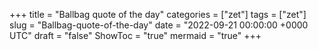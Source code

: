 +++
title = "Ballbag quote of the day"
categories = ["zet"]
tags = ["zet"]
slug = "Ballbag-quote-of-the-day"
date = "2022-09-21 00:00:00 +0000 UTC"
draft = "false"
ShowToc = "true"
mermaid = "true"
+++

